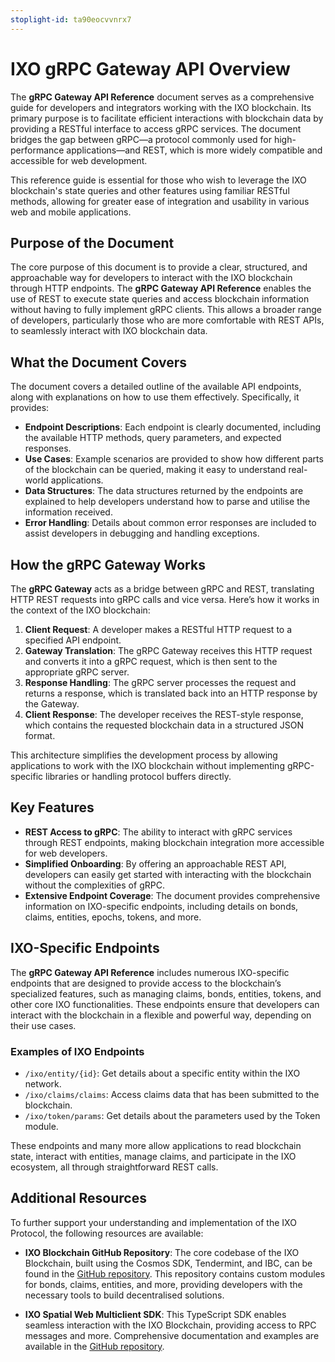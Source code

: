 ```yaml
---
stoplight-id: ta90eocvvnrx7
---
```


# IXO gRPC Gateway API Overview

The **gRPC Gateway API Reference** document serves as a comprehensive guide for developers and integrators working with the IXO blockchain. Its primary purpose is to facilitate efficient interactions with blockchain data by providing a RESTful interface to access gRPC services. The document bridges the gap between gRPC—a protocol commonly used for high-performance applications—and REST, which is more widely compatible and accessible for web development.

This reference guide is essential for those who wish to leverage the IXO blockchain's state queries and other features using familiar RESTful methods, allowing for greater ease of integration and usability in various web and mobile applications.

## Purpose of the Document

The core purpose of this document is to provide a clear, structured, and approachable way for developers to interact with the IXO blockchain through HTTP endpoints. The **gRPC Gateway API Reference** enables the use of REST to execute state queries and access blockchain information without having to fully implement gRPC clients. This allows a broader range of developers, particularly those who are more comfortable with REST APIs, to seamlessly interact with IXO blockchain data.

## What the Document Covers

The document covers a detailed outline of the available API endpoints, along with explanations on how to use them effectively. Specifically, it provides:

- **Endpoint Descriptions**: Each endpoint is clearly documented, including the available HTTP methods, query parameters, and expected responses.
- **Use Cases**: Example scenarios are provided to show how different parts of the blockchain can be queried, making it easy to understand real-world applications.
- **Data Structures**: The data structures returned by the endpoints are explained to help developers understand how to parse and utilise the information received.
- **Error Handling**: Details about common error responses are included to assist developers in debugging and handling exceptions.

## How the gRPC Gateway Works

The **gRPC Gateway** acts as a bridge between gRPC and REST, translating HTTP REST requests into gRPC calls and vice versa. Here’s how it works in the context of the IXO blockchain:

1. **Client Request**: A developer makes a RESTful HTTP request to a specified API endpoint.
2. **Gateway Translation**: The gRPC Gateway receives this HTTP request and converts it into a gRPC request, which is then sent to the appropriate gRPC server.
3. **Response Handling**: The gRPC server processes the request and returns a response, which is translated back into an HTTP response by the Gateway.
4. **Client Response**: The developer receives the REST-style response, which contains the requested blockchain data in a structured JSON format.

This architecture simplifies the development process by allowing applications to work with the IXO blockchain without implementing gRPC-specific libraries or handling protocol buffers directly.

## Key Features

- **REST Access to gRPC**: The ability to interact with gRPC services through REST endpoints, making blockchain integration more accessible for web developers.
- **Simplified Onboarding**: By offering an approachable REST API, developers can easily get started with interacting with the blockchain without the complexities of gRPC.
- **Extensive Endpoint Coverage**: The document provides comprehensive information on IXO-specific endpoints, including details on bonds, claims, entities, epochs, tokens, and more.

## IXO-Specific Endpoints

The **gRPC Gateway API Reference** includes numerous IXO-specific endpoints that are designed to provide access to the blockchain’s specialized features, such as managing claims, bonds, entities, tokens, and other core IXO functionalities. These endpoints ensure that developers can interact with the blockchain in a flexible and powerful way, depending on their use cases.

### Examples of IXO Endpoints

- `/ixo/entity/{id}`: Get details about a specific entity within the IXO network.
- `/ixo/claims/claims`: Access claims data that has been submitted to the blockchain.
- `/ixo/token/params`: Get details about the parameters used by the Token module.

These endpoints and many more allow applications to read blockchain state, interact with entities, manage claims, and participate in the IXO ecosystem, all through straightforward REST calls.

## Additional Resources

To further support your understanding and implementation of the IXO Protocol, the following resources are available:

- **IXO Blockchain GitHub Repository**: The core codebase of the IXO Blockchain, built using the Cosmos SDK, Tendermint, and IBC, can be found in the [GitHub repository](https://github.com/ixofoundation/ixo-blockchain). This repository contains custom modules for bonds, claims, entities, and more, providing developers with the necessary tools to build decentralised solutions.

- **IXO Spatial Web Multiclient SDK**: This TypeScript SDK enables seamless interaction with the IXO Blockchain, providing access to RPC messages and more. Comprehensive documentation and examples are available in the [GitHub repository](https://github.com/ixofoundation/ixo-MultiClient-SDK).
